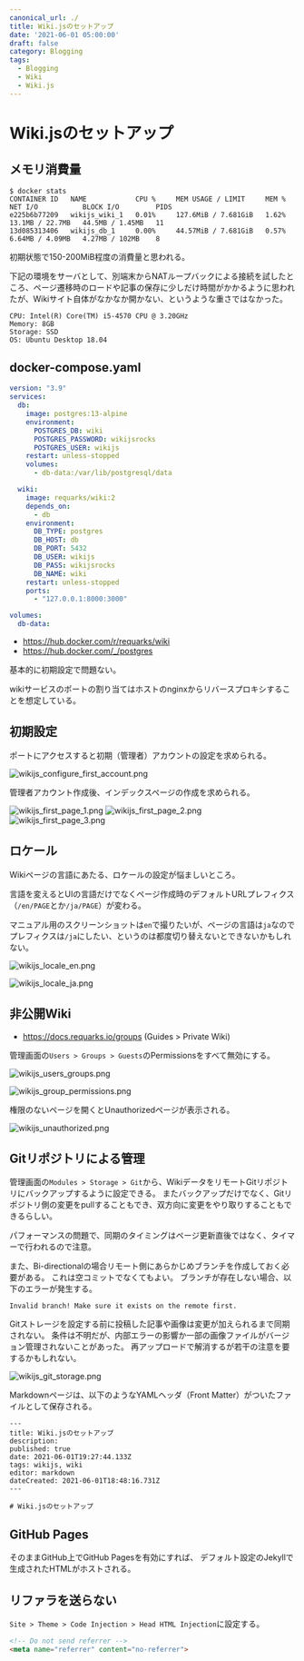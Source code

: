 ```yaml
---
canonical_url: ./
title: Wiki.jsのセットアップ
date: '2021-06-01 05:00:00'
draft: false
category: Blogging
tags:
  - Blogging
  - Wiki
  - Wiki.js
---
```


# Wiki.jsのセットアップ

## メモリ消費量

```shell
$ docker stats
CONTAINER ID   NAME            CPU %     MEM USAGE / LIMIT     MEM %     NET I/O           BLOCK I/O         PIDS
e225b6b77209   wikijs_wiki_1   0.01%     127.6MiB / 7.681GiB   1.62%     13.1MB / 22.7MB   44.5MB / 1.45MB   11
13d085313406   wikijs_db_1     0.00%     44.57MiB / 7.681GiB   0.57%     6.64MB / 4.09MB   4.27MB / 102MB    8
```

初期状態で150-200MiB程度の消費量と思われる。

下記の環境をサーバとして、別端末からNATループバックによる接続を試したところ、ページ遷移時のロードや記事の保存に少しだけ時間がかかるように思われたが、Wikiサイト自体がなかなか開かない、というような重さではなかった。

```plain
CPU: Intel(R) Core(TM) i5-4570 CPU @ 3.20GHz
Memory: 8GB
Storage: SSD
OS: Ubuntu Desktop 18.04
```

## docker-compose.yaml

```yaml
version: "3.9"
services:
  db:
    image: postgres:13-alpine
    environment:
      POSTGRES_DB: wiki
      POSTGRES_PASSWORD: wikijsrocks
      POSTGRES_USER: wikijs
    restart: unless-stopped
    volumes:
      - db-data:/var/lib/postgresql/data

  wiki:
    image: requarks/wiki:2
    depends_on:
      - db
    environment:
      DB_TYPE: postgres
      DB_HOST: db
      DB_PORT: 5432
      DB_USER: wikijs
      DB_PASS: wikijsrocks
      DB_NAME: wiki
    restart: unless-stopped
    ports:
      - "127.0.0.1:8000:3000"

volumes:
  db-data:
```

- https://hub.docker.com/r/requarks/wiki
- https://hub.docker.com/_/postgres

基本的に初期設定で問題ない。

wikiサービスのポートの割り当てはホストのnginxからリバースプロキシすることを想定している。


## 初期設定
ポートにアクセスすると初期（管理者）アカウントの設定を求められる。

![wikijs_configure_first_account.png](/wikijs/wikijs_configure_first_account.png)

管理者アカウント作成後、インデックスページの作成を求められる。

![wikijs_first_page_1.png](/wikijs/wikijs_first_page_1.png)
![wikijs_first_page_2.png](/wikijs/wikijs_first_page_2.png)
![wikijs_first_page_3.png](/wikijs/wikijs_first_page_3.png)

## ロケール
Wikiページの言語にあたる、ロケールの設定が悩ましいところ。

言語を変えるとUIの言語だけでなくページ作成時のデフォルトURLプレフィクス（`/en/PAGE`とか`/ja/PAGE`）が変わる。

マニュアル用のスクリーンショットは`en`で撮りたいが、ページの言語は`ja`なのでプレフィクスは`/ja`にしたい、というのは都度切り替えないとできないかもしれない。

![wikijs_locale_en.png](/wikijs/wikijs_locale_en.png)

![wikijs_locale_ja.png](/wikijs/wikijs_locale_ja.png)


## 非公開Wiki
- https://docs.requarks.io/groups (Guides > Private Wiki)

管理画面の`Users > Groups > Guests`のPermissionsをすべて無効にする。

![wikijs_users_groups.png](/wikijs/wikijs_users_groups.png)

![wikijs_group_permissions.png](/wikijs/wikijs_group_permissions.png)


権限のないページを開くとUnauthorizedページが表示される。

![wikijs_unauthorized.png](/wikijs/wikijs_unauthorized.png)


## Gitリポジトリによる管理

管理画面の`Modules > Storage > Git`から、WikiデータをリモートGitリポジトリにバックアップするように設定できる。
またバックアップだけでなく、Gitリポジトリ側の変更をpullすることもでき、双方向に変更をやり取りすることもできるらしい。

パフォーマンスの問題で、同期のタイミングはページ更新直後ではなく、タイマーで行われるので注意。

また、Bi-directionalの場合リモート側にあらかじめブランチを作成しておく必要がある。
これは空コミットでなくてもよい。
ブランチが存在しない場合、以下のエラーが発生する。

```
Invalid branch! Make sure it exists on the remote first.
```

Gitストレージを設定する前に投稿した記事や画像は変更が加えられるまで同期されない。
条件は不明だが、内部エラーの影響か一部の画像ファイルがバージョン管理されないことがあった。
再アップロードで解消するが若干の注意を要するかもしれない。

![wikijs_git_storage.png](/wikijs/wikijs_git_storage.png)


Markdownページは、以下のようなYAMLヘッダ（Front Matter）がついたファイルとして保存される。

```plain
---
title: Wiki.jsのセットアップ
description: 
published: true
date: 2021-06-01T19:27:44.133Z
tags: wikijs, wiki
editor: markdown
dateCreated: 2021-06-01T18:48:16.731Z
---

# Wiki.jsのセットアップ

```

## GitHub Pages

そのままGitHub上でGitHub Pagesを有効にすれば、
デフォルト設定のJekyllで生成されたHTMLがホストされる。


## リファラを送らない

`Site > Theme > Code Injection > Head HTML Injection`に設定する。

```html
<!-- Do not send referrer -->
<meta name="referrer" content="no-referrer">
```
